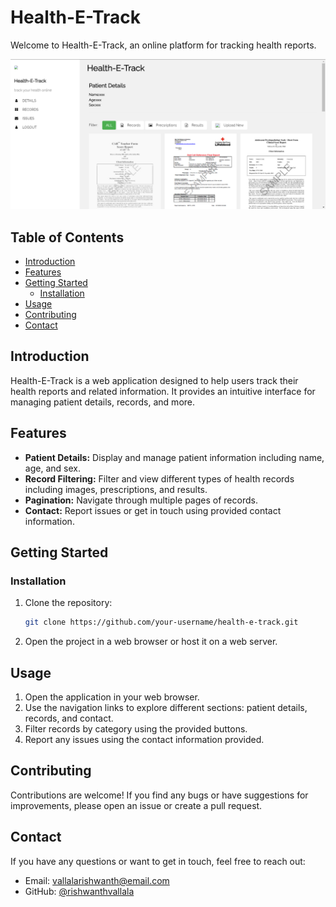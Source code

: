 
# Health-E-Track

Welcome to Health-E-Track, an online platform for tracking health reports.

![Screenshot](screenshot.png) <!-- Include a screenshot of your project if possible -->

## Table of Contents

- [Introduction](#introduction)
- [Features](#features)
- [Getting Started](#getting-started)
  - [Installation](#installation)
- [Usage](#usage)
- [Contributing](#contributing)
- [Contact](#contact)

## Introduction

Health-E-Track is a web application designed to help users track their health reports and related information. It provides an intuitive interface for managing patient details, records, and more.

## Features

- **Patient Details:** Display and manage patient information including name, age, and sex.
- **Record Filtering:** Filter and view different types of health records including images, prescriptions, and results.
- **Pagination:** Navigate through multiple pages of records.
- **Contact:** Report issues or get in touch using provided contact information.

## Getting Started


### Installation

1. Clone the repository:

   ```sh
   git clone https://github.com/your-username/health-e-track.git
   ```

2. Open the project in a web browser or host it on a web server.

## Usage

1. Open the application in your web browser.
2. Use the navigation links to explore different sections: patient details, records, and contact.
3. Filter records by category using the provided buttons.
4. Report any issues using the contact information provided.

## Contributing

Contributions are welcome! If you find any bugs or have suggestions for improvements, please open an issue or create a pull request.



## Contact

If you have any questions or want to get in touch, feel free to reach out:

- Email: vallalarishwanth@email.com
- GitHub: [@rishwanthvallala](https://github.com/rishwanthvallala)
